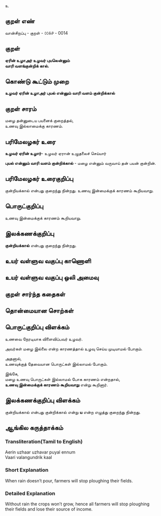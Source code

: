 உ

## குறள் எண் 

வான்சிறப்பு - குறள் - ௦௦௧௪ - 0014
## குறள் 

**ஏரின் உழாஅர் உழவர் புயலென்னும்  
வாரி வளங்குன்றிக் கால்.**  

## கொண்டு கூட்டும் முறை

**உழவர் ஏரின் உழாஅர் புயல் என்னும் வாரி வளம் குன்றிக்கால்**

## குறள் சாரம் 

மழை தன்னுடைய பயனைக் குறைத்தல்,  
உணவு இல்லாமைக்கு காரணம்.

## பரிமேலழகர் உரை

**உழவர் ஏரின் உழார்**- உழவர் ஏரான் உழுதலைச் செய்யார்  

**புயல் என்னும் வாரி வளம் குன்றிக்கால்** - மழை என்னும் வருவாய் தன் பயன் குன்றின். 

## பரிமேலழகர் உரைகுறிப்பு   

குன்றியக்கால் என்பது குறைந்து நின்றது. 
உணவு இன்மைக்குக் காரணம் கூறியவாறு.  

## பொருட்குறிப்பு 

உணவு இன்மைக்குக் காரணம் கூறியவாறு.  

## இலக்கணக்குறிப்பு  

**குன்றியக்கால்** என்பது குறைந்து நின்றது.  

## உயர் வள்ளுவ வகுப்பு காணொளி


## உயர் வள்ளுவ வகுப்பு ஒலி அமைவு 

 
## குறள் சார்ந்த கதைகள் 


## தொன்மையான சொற்கள்


## பொருட்குறிப்பு விளக்கம்

உணவை நேரடியாக விளைவிப்பவர் உழவர்.  

அவர்கள் மழை இல்லை என்ற காரணத்தால் உழவு செய்ய முடியாமல் போகும்.  

அதனால்,  
உணவுக்குத் தேவையான பொருட்கள்  இல்லாமல் போகும்.  

இங்கே,  
மழை உணவு பொருட்கள் இல்லாமல் போக காரணம் என்றதால்,  
**உணவு இன்மைக்குக் காரணம் கூறியவாறு** என்று கூறினார்.  

## இலக்கணக்குறிப்பு விளக்கம்

குன்றியக்கால் என்பது குன்றிக்கால் என்று **ய** என்ற எழுத்து குறைந்து நின்றது. 

## ஆங்கில கருத்தாக்கம் 
### Transliteration(Tamil to English)  
Aerin uzhaar uzhavar puyal ennum  
Vaari valangundrik kaal

### Short Explanation  
When rain doesn’t pour, farmers will stop ploughing their fields.  

### Detailed Explanation  
Without rain the crops won’t grow, hence all farmers will stop ploughing their fields and lose their source of income.


